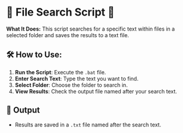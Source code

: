 # 📂 File Search Script 📜

**What It Does:**
This script searches for a specific text within files in a selected folder and saves the results to a text file.

## 🛠️ How to Use:

1. **Run the Script**: Execute the `.bat` file.
2. **Enter Search Text**: Type the text you want to find.
3. **Select Folder**: Choose the folder to search in.
4. **View Results**: Check the output file named after your search text.

## 📁 Output

- Results are saved in a `.txt` file named after the search text.
